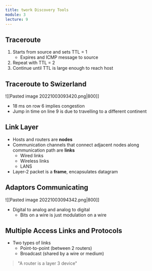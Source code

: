 ```yaml
---
title: twork Discovery Tools
module: 3
lecture: 9
---
```


## Traceroute
1. Starts from source and sets TTL = 1
    - Expires and ICMP message to source
2. Repeat with TTL = 2
3. Continue until TTL is large enough to reach host


## Traceroute to Swizerland
![[Pasted image 20221003093420.png|800]]
- 18 ms on row 6 implies congestion
- Jump in time on line 9 is due to travelling to a different continent

## Link Layer
- Hosts and routers are **nodes**
- Communication channels that connect adjacent nodes along communication path are **links**
    - Wired links
    - Wireless links
    - LANS
- Layer-2 packet is a **frame**, encapsulates datagram


## Adaptors Communicating
![[Pasted image 20221003094342.png|800]]
- Digital to analog and analog to digital
    - Bits on a wire is just modulation on a wire


## Multiple Access Links and Protocols
- Two types of links
    - Point-to-point (between 2 routers)
    - Broadcast (shared by a wire or medium)

> "A router is a layer 3 device"


